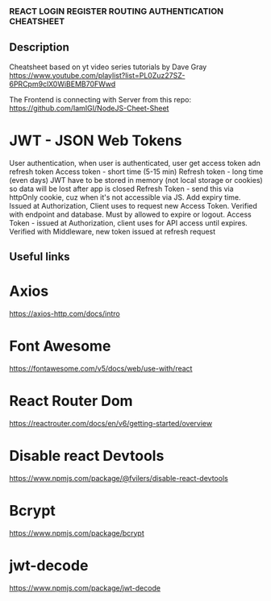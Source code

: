 ### REACT LOGIN REGISTER ROUTING AUTHENTICATION CHEATSHEET

## Description

Cheatsheet based on yt video series tutorials by Dave Gray
https://www.youtube.com/playlist?list=PL0Zuz27SZ-6PRCpm9clX0WiBEMB70FWwd

The Frontend is connecting with Server from this repo:
https://github.com/IamIGI/NodeJS-Cheet-Sheet

# JWT - JSON Web Tokens

User authentication, when user is authenticated, user get access token adn refresh token
Access token - short time (5-15 min)
Refresh token - long time (even days)
JWT have to be stored in memory (not local storage or cookies) so data will be lost after app is closed
Refresh Token - send this via httpOnly cookie, cuz when it's not accessible via JS. Add expiry time. Issued at Authorization, Client uses to request new Access Token. Verified with endpoint and database. Must by allowed to expire or logout.
Access Token - issued at Authorization, client uses for API access until expires. Verified with Middleware, new token issued at refresh request

## Useful links

# Axios

https://axios-http.com/docs/intro

# Font Awesome

https://fontawesome.com/v5/docs/web/use-with/react

# React Router Dom

https://reactrouter.com/docs/en/v6/getting-started/overview

# Disable react Devtools

https://www.npmjs.com/package/@fvilers/disable-react-devtools

# Bcrypt

https://www.npmjs.com/package/bcrypt

# jwt-decode

https://www.npmjs.com/package/jwt-decode
